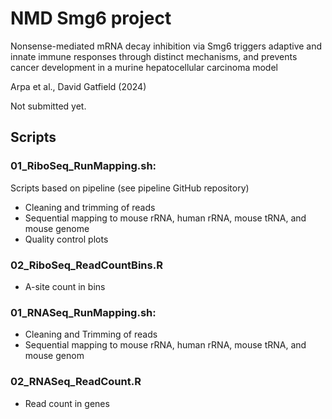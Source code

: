 # NMD Smg6 project
Nonsense-mediated mRNA decay inhibition via Smg6 triggers adaptive and innate immune responses through distinct mechanisms, and prevents cancer development in a murine hepatocellular carcinoma model 

Arpa et al., David Gatfield (2024)

Not submitted yet.

## Scripts

### 01_RiboSeq_RunMapping.sh: ###
Scripts based on pipeline (see pipeline GitHub repository)
* Cleaning and trimming of reads
* Sequential mapping to mouse rRNA, human rRNA, mouse tRNA, and mouse genome
* Quality control plots


### 02_RiboSeq_ReadCountBins.R ###
* A-site count in bins


### 01_RNASeq_RunMapping.sh: ###
* Cleaning and Trimming of reads
* Sequential mapping to mouse rRNA, human rRNA, mouse tRNA, and mouse genom


### 02_RNASeq_ReadCount.R ###
* Read count in genes